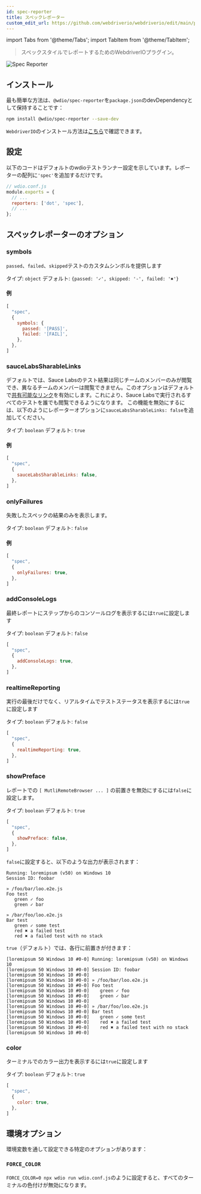 ```yaml
---
id: spec-reporter
title: スペックレポーター
custom_edit_url: https://github.com/webdriverio/webdriverio/edit/main/packages/wdio-spec-reporter/README.md
---
```


import Tabs from '@theme/Tabs';
import TabItem from '@theme/TabItem';

> スペックスタイルでレポートするためのWebdriverIOプラグイン。

![Spec Reporter](/img/spec.png "Spec Reporter")

## インストール

最も簡単な方法は、`@wdio/spec-reporter`を`package.json`のdevDependencyとして保持することです：

```sh
npm install @wdio/spec-reporter --save-dev
```

`WebdriverIO`のインストール方法は[こちら](https://webdriver.io/docs/gettingstarted)で確認できます。

## 設定

以下のコードはデフォルトのwdioテストランナー設定を示しています。レポーターの配列に`'spec'`を追加するだけです。

```js
// wdio.conf.js
module.exports = {
  // ...
  reporters: ['dot', 'spec'],
  // ...
};
```

## スペックレポーターのオプション
### symbols
`passed`、`failed`、`skipped`テストのカスタムシンボルを提供します

タイプ: `object`
デフォルト: `{passed: '✓', skipped: '-', failed: '✖'}`

#### 例
```js
[
  "spec",
  {
    symbols: {
      passed: '[PASS]',
      failed: '[FAIL]',
    },
  },
]
```

### sauceLabsSharableLinks
デフォルトでは、Sauce Labsのテスト結果は同じチームのメンバーのみが閲覧でき、異なるチームのメンバーは閲覧できません。このオプションはデフォルトで[共有可能なリンク](https://docs.saucelabs.com/test-results/sharing-test-results/#building-sharable-links)を有効にします。これにより、Sauce Labsで実行されるすべてのテストを誰でも閲覧できるようになります。
この機能を無効にするには、以下のようにレポーターオプションに`sauceLabsSharableLinks: false`を追加してください。

タイプ: `boolean`
デフォルト: `true`

#### 例
```js
[
  "spec",
  {
    sauceLabsSharableLinks: false,
  },
]
```

### onlyFailures
失敗したスペックの結果のみを表示します。

タイプ: `boolean`
デフォルト: `false`

#### 例
```js
[
  "spec",
  {
    onlyFailures: true,
  },
]
```

### addConsoleLogs
最終レポートにステップからのコンソールログを表示するには`true`に設定します

タイプ: `boolean`
デフォルト: `false`

```js
[
  "spec",
  {
    addConsoleLogs: true,
  },
]
```

### realtimeReporting
実行の最後だけでなく、リアルタイムでテストステータスを表示するには`true`に設定します

タイプ: `boolean`
デフォルト: `false`

```js
[
  "spec",
  {
    realtimeReporting: true,
  },
]
```

### showPreface
レポートでの `[ MutliRemoteBrowser ... ]` の前置きを無効にするには`false`に設定します。

タイプ: `boolean`
デフォルト: `true`

```js
[
  "spec",
  {
    showPreface: false,
  },
]
```

`false`に設定すると、以下のような出力が表示されます：
```
Running: loremipsum (v50) on Windows 10
Session ID: foobar

» /foo/bar/loo.e2e.js
Foo test
   green ✓ foo
   green ✓ bar

» /bar/foo/loo.e2e.js
Bar test
   green ✓ some test
   red ✖ a failed test
   red ✖ a failed test with no stack
```

`true`（デフォルト）では、各行に前置きが付きます：
```
[loremipsum 50 Windows 10 #0-0] Running: loremipsum (v50) on Windows 10
[loremipsum 50 Windows 10 #0-0] Session ID: foobar
[loremipsum 50 Windows 10 #0-0]
[loremipsum 50 Windows 10 #0-0] » /foo/bar/loo.e2e.js
[loremipsum 50 Windows 10 #0-0] Foo test
[loremipsum 50 Windows 10 #0-0]    green ✓ foo
[loremipsum 50 Windows 10 #0-0]    green ✓ bar
[loremipsum 50 Windows 10 #0-0]
[loremipsum 50 Windows 10 #0-0] » /bar/foo/loo.e2e.js
[loremipsum 50 Windows 10 #0-0] Bar test
[loremipsum 50 Windows 10 #0-0]    green ✓ some test
[loremipsum 50 Windows 10 #0-0]    red ✖ a failed test
[loremipsum 50 Windows 10 #0-0]    red ✖ a failed test with no stack
[loremipsum 50 Windows 10 #0-0]
```

### color
ターミナルでのカラー出力を表示するには`true`に設定します

タイプ: `boolean`
デフォルト: `true`

```js
[
  "spec",
  {
    color: true,
  },
]
```

## 環境オプション

環境変数を通して設定できる特定のオプションがあります：

### `FORCE_COLOR`

`FORCE_COLOR=0 npx wdio run wdio.conf.js`のように設定すると、すべてのターミナルの色付けが無効になります。